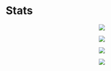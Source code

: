 # Stats
<p align="center"><a href="#">
<img src="https://github-readme-stats.vercel.app/api?username=Teunboeke&show_icons=true&include_all_commits=true&line_height=33&count_private=true&theme=nord" /> </a></p> 
<p align="center"><a href="#">
<p align="center"><a href="#">
<img src="https://github-readme-stats.vercel.app/api/top-langs?username=Teunboeke&langs_count=4&count_private=true&theme=nord" />  
</a></p>  
<p align="center"><a href="#">
<img src="https://img.shields.io/badge/-PHP-2e3440?logoColor=81a1c1&logo=PHP" /> 
</a></p>
<p align="center"><a href="#">
<img src="https://github-profile-trophy.vercel.app/?username=Teunboeke&margin-w=28&margin-h=15" />
<br><br><br><br>
<br><br><br><br>
